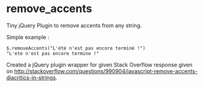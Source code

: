 # remove_accents
Tiny jQuery Plugin to remove accents from any string.

Simple example :
```
$.removeAccents("L'été n'est pas encore terminé !")
"L'ete n'est pas encore termine !"
```


Created a jQuery plugin wrapper for given Stack Overflow response given on http://stackoverflow.com/questions/990904/javascript-remove-accents-diacritics-in-strings.
